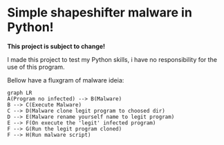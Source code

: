 # Simple shapeshifter malware in Python!

**This project  is subject to change!**

I made this project to test my Python skills, i have no responsibility for the use of this program.

Bellow have a fluxgram of malware ideia:
```mermaid
graph LR
A(Program no infected) --> B(Malware)
B --> C(Execute Malware)
C --> D(Malware clone legit program to choosed dir)
D --> E(Malware rename yourself name to legit program)
E --> F(On execute the 'legit' infected program)
F --> G(Run the legit program cloned)
F --> H(Run malware script)
```

